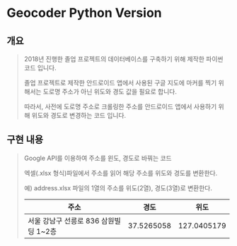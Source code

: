 # Geocoder Python Version

## 개요
> 2018년 진행한 졸업 프로젝트의 데이터베이스를 구축하기 위해 제작한 파이썬 코드 입니다.
>
> 졸업 프로젝트로 제작한 안드로이드 앱에서 사용된 구글 지도에 마커를 찍기 위해서는 도로명 주소가 아닌 위도와 경도 값을 필요로 합니다.
>
> 따라서, 사전에 도로명 주소로 크롤링한 주소를 안드로이드 앱에서 사용하기 위해 위도와 경도로 변경하는 코드 입니다.


## 구현 내용
> Google API를 이용하여 주소를 윈도, 경도로 바꿔는 코드
>
> 엑셀(.xlsx 형식)파일에서 주소를 읽어 해당 주소를 위도와 경도를 변환한다.
>
> 예) address.xlsx 파일의 1열의 주소를 위도(2열), 경도(3열)로 변환한다.
>
> 주소 | 경도 | 위도
> --------- | --------- | --------
> 서울 강남구 선릉로 836 삼원빌딩 1~2층 | 37.5265058 | 127.0405179

